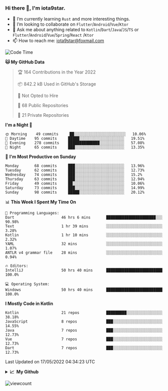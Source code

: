 ### Hi there 👋, I'm iota9star.

- 🌱 I’m currently learning `Rust` and more interesting things.
- 👯 I’m looking to collaborate on `Flutter`/`Android`/`Vue`/`Ktor`
- 💬 Ask me about anything related to `Kotlin`/`Dart`/`Java`/`JS`/`TS` or `Flutter`/`Android`/`Vue`/`Spring`/`React`
  /`Ktor`
- 📫 How to reach me: [iota9star@foxmail.com](iota9star@foxmail.com)



<!--START_SECTION:waka-->
![Code Time](http://img.shields.io/badge/Code%20Time-2%2C967%20hrs%2013%20mins-blue)

**🐱 My GitHub Data** 

> 🏆 164 Contributions in the Year 2022
 > 
> 📦 842.2 kB Used in GitHub's Storage 
 > 
> 🚫 Not Opted to Hire
 > 
> 📜 68 Public Repositories 
 > 
> 🔑 21 Private Repositories  
 > 
**I'm a Night 🦉** 

```text
🌞 Morning    49 commits     ██░░░░░░░░░░░░░░░░░░░░░░░   10.06% 
🌆 Daytime    95 commits     █████░░░░░░░░░░░░░░░░░░░░   19.51% 
🌃 Evening    278 commits    ██████████████░░░░░░░░░░░   57.08% 
🌙 Night      65 commits     ███░░░░░░░░░░░░░░░░░░░░░░   13.35%

```
📅 **I'm Most Productive on Sunday** 

```text
Monday       68 commits     ███░░░░░░░░░░░░░░░░░░░░░░   13.96% 
Tuesday      62 commits     ███░░░░░░░░░░░░░░░░░░░░░░   12.73% 
Wednesday    74 commits     ███░░░░░░░░░░░░░░░░░░░░░░   15.2% 
Thursday     63 commits     ███░░░░░░░░░░░░░░░░░░░░░░   12.94% 
Friday       49 commits     ██░░░░░░░░░░░░░░░░░░░░░░░   10.06% 
Saturday     73 commits     ███░░░░░░░░░░░░░░░░░░░░░░   14.99% 
Sunday       98 commits     █████░░░░░░░░░░░░░░░░░░░░   20.12%

```


📊 **This Week I Spent My Time On** 

```text
💬 Programming Languages: 
Dart                     46 hrs 6 mins       ██████████████████████░░░   90.98% 
Text                     1 hr 39 mins        ░░░░░░░░░░░░░░░░░░░░░░░░░   3.28% 
Kotlin                   1 hr 10 mins        ░░░░░░░░░░░░░░░░░░░░░░░░░   2.32% 
YAML                     32 mins             ░░░░░░░░░░░░░░░░░░░░░░░░░   1.07% 
ANTLR v4 grammar file    28 mins             ░░░░░░░░░░░░░░░░░░░░░░░░░   0.94%

🔥 Editors: 
IntelliJ                 50 hrs 40 mins      █████████████████████████   100.0%

💻 Operating System: 
Windows                  50 hrs 40 mins      █████████████████████████   100.0%

```

**I Mostly Code in Kotlin** 

```text
Kotlin                   21 repos            █████████░░░░░░░░░░░░░░░░   38.18% 
JavaScript               8 repos             ███░░░░░░░░░░░░░░░░░░░░░░   14.55% 
Java                     7 repos             ███░░░░░░░░░░░░░░░░░░░░░░   12.73% 
Vue                      7 repos             ███░░░░░░░░░░░░░░░░░░░░░░   12.73% 
Dart                     7 repos             ███░░░░░░░░░░░░░░░░░░░░░░   12.73%

```



 Last Updated on 17/05/2022 04:34:23 UTC
<!--END_SECTION:waka-->

<details>
  <summary><b>📈&nbsp;&nbsp;My Github</b></summary>
  <br>
  <img src='https://github-profile-trophy.vercel.app/?username=iota9star'>
  <img src='https://bad-apple-github-readme.vercel.app/api?show_bg=1&username=iota9star&hide_title=true'>
  <img src='http://cr-skills-chart-widget.azurewebsites.net/api/api?username=iota9star'>
</details>


![viewcount](https://count.getloli.com/get/@iota9star?theme=rule34)
